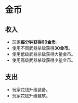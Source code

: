 # 金币
## 收入
- 玩家**每分钟获得60金币**。
- 使用不同武器杀敌获得**30金币**。
- 使用低级武器杀敌获得大量金币。
- 使用高级武器杀敌获得少量金币。

## 支出
- 玩家花钱升级装备。
- 玩家花钱升级建筑。
